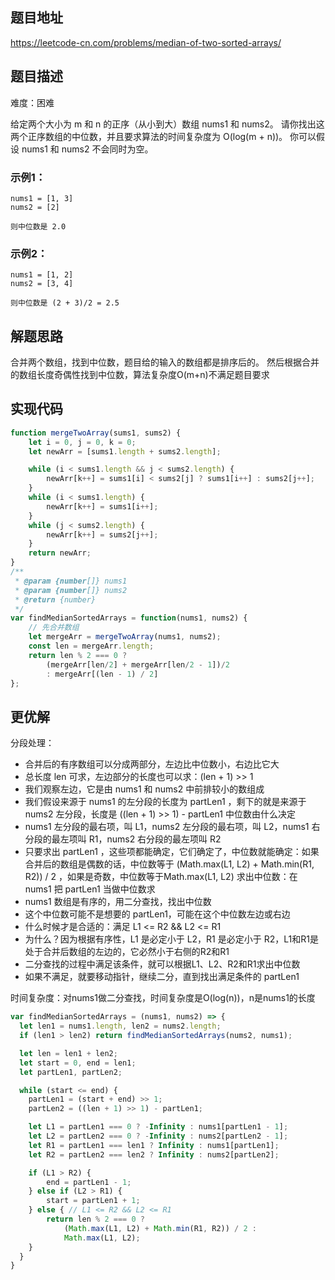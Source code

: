 ## 题目地址

https://leetcode-cn.com/problems/median-of-two-sorted-arrays/

## 题目描述

难度：困难

给定两个大小为 m 和 n 的正序（从小到大）数组 nums1 和 nums2。
请你找出这两个正序数组的中位数，并且要求算法的时间复杂度为 O(log(m + n))。
你可以假设 nums1 和 nums2 不会同时为空。

### 示例1：

```
nums1 = [1, 3]
nums2 = [2]

则中位数是 2.0
```

### 示例2：

```
nums1 = [1, 2]
nums2 = [3, 4]

则中位数是 (2 + 3)/2 = 2.5
```

## 解题思路

合并两个数组，找到中位数，题目给的输入的数组都是排序后的。
然后根据合并的数组长度奇偶性找到中位数，算法复杂度O(m+n)不满足题目要求

## 实现代码


```js
function mergeTwoArray(sums1, sums2) {
    let i = 0, j = 0, k = 0; 
    let newArr = [sums1.length + sums2.length];

    while (i < sums1.length && j < sums2.length) {
        newArr[k++] = sums1[i] < sums2[j] ? sums1[i++] : sums2[j++];
    }
    while (i < sums1.length) {
        newArr[k++] = sums1[i++];
    }
    while (j < sums2.length) {
        newArr[k++] = sums2[j++];
    }
    return newArr;
}
/**
 * @param {number[]} nums1
 * @param {number[]} nums2
 * @return {number}
 */
var findMedianSortedArrays = function(nums1, nums2) {
    // 先合并数组
    let mergeArr = mergeTwoArray(nums1, nums2);
    const len = mergeArr.length;
    return len % 2 === 0 ?
        (mergeArr[len/2] + mergeArr[len/2 - 1])/2 
        : mergeArr[(len - 1) / 2]
};
```

## 更优解

分段处理：
- 合并后的有序数组可以分成两部分，左边比中位数小，右边比它大
- 总长度 len 可求，左边部分的长度也可以求：(len + 1) >> 1
- 我们观察左边，它是由 nums1 和 nums2 中前排较小的数组成
- 我们假设来源于 nums1 的左分段的长度为 partLen1 ，剩下的就是来源于 nums2 左分段，长度是 ((len + 1) >> 1) - partLen1
中位数由什么决定
- nums1 左分段的最右项，叫 L1，nums2 左分段的最右项，叫 L2，nums1 右分段的最左项叫 R1，nums2 右分段的最左项叫 R2
- 只要求出 partLen1 ，这些项都能确定，它们确定了，中位数就能确定：如果合并后的数组是偶数的话，中位数等于 (Math.max(L1, L2) + Math.min(R1, R2)) / 2 ，如果是奇数，中位数等于Math.max(L1, L2)
求出中位数：在 nums1 把 partLen1 当做中位数求
- nums1 数组是有序的，用二分查找，找出中位数
- 这个中位数可能不是想要的 partLen1，可能在这个中位数左边或右边
- 什么时候才是合适的：满足 L1 <= R2 && L2 <= R1
- 为什么？因为根据有序性，L1 是必定小于 L2，R1 是必定小于 R2，L1和R1是处于合并后数组的左边的，它必然小于右侧的R2和R1
- 二分查找的过程中满足该条件，就可以根据L1、L2、R2和R1求出中位数
- 如果不满足，就要移动指针，继续二分，直到找出满足条件的 partLen1

时间复杂度：对nums1做二分查找，时间复杂度是O(log(n))，n是nums1的长度

```js
var findMedianSortedArrays = (nums1, nums2) => {
  let len1 = nums1.length, len2 = nums2.length;
  if (len1 > len2) return findMedianSortedArrays(nums2, nums1);

  let len = len1 + len2;
  let start = 0, end = len1;
  let partLen1, partLen2;

  while (start <= end) {
    partLen1 = (start + end) >> 1;
    partLen2 = ((len + 1) >> 1) - partLen1;

    let L1 = partLen1 === 0 ? -Infinity : nums1[partLen1 - 1];
    let L2 = partLen2 === 0 ? -Infinity : nums2[partLen2 - 1];
    let R1 = partLen1 === len1 ? Infinity : nums1[partLen1];
    let R2 = partLen2 === len2 ? Infinity : nums2[partLen2];

    if (L1 > R2) {
        end = partLen1 - 1;
    } else if (L2 > R1) {
        start = partLen1 + 1;
    } else { // L1 <= R2 && L2 <= R1
        return len % 2 === 0 ?
            (Math.max(L1, L2) + Math.min(R1, R2)) / 2 :
            Math.max(L1, L2);
    }
  }
}
```

